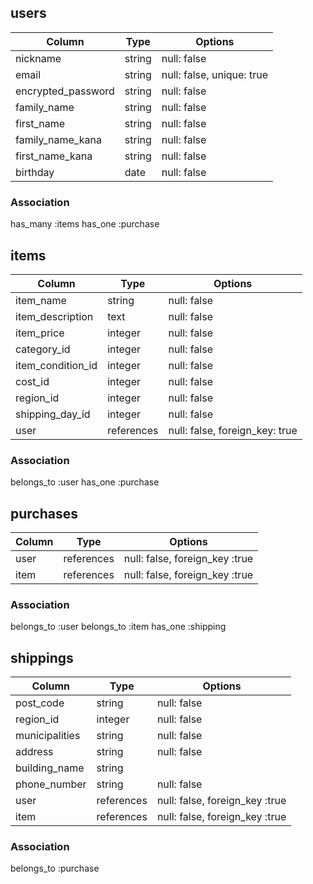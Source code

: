 ## users

| Column             | Type                | Options                   |
|--------------------|---------------------|---------------------------|
| nickname           | string              | null: false               |
| email              | string              | null: false, unique: true |
| encrypted_password | string              | null: false               |
| family_name        | string              | null: false               |
| first_name         | string              | null: false               |
| family_name_kana   | string              | null: false               |
| first_name_kana    | string              | null: false               |
| birthday           | date                | null: false               |

### Association

has_many :items
has_one :purchase

## items

| Column             | Type                | Options                        |
|--------------------|---------------------|--------------------------------|
| item_name          | string              | null: false                    |
| item_description   | text                | null: false                    |
| item_price         | integer             | null: false                    |
| category_id        | integer             | null: false                    |
| item_condition_id  | integer             | null: false                    |
| cost_id            | integer             | null: false                    |
| region_id          | integer             | null: false                    |
| shipping_day_id    | integer             | null: false                    |
| user               | references          | null: false, foreign_key: true |

### Association

belongs_to :user
has_one :purchase

## purchases

| Column             | Type                | Options                        |
|--------------------|---------------------|--------------------------------|
| user               | references          | null: false, foreign_key :true |
| item               | references          | null: false, foreign_key :true |

### Association

belongs_to :user
belongs_to :item
has_one :shipping


## shippings

| Column             | Type                | Options                        |
|--------------------|---------------------|--------------------------------|
| post_code          | string              | null: false                    |
| region_id          | integer             | null: false                    |
| municipalities     | string              | null: false                    |
| address            | string              | null: false                    |
| building_name      | string              |                                |
| phone_number       | string              | null: false                    |
| user               | references          | null: false, foreign_key :true |
| item               | references          | null: false, foreign_key :true |

### Association

belongs_to :purchase